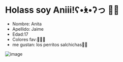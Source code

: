 # Holass soy Aniii!ʕ•́ᴥ•̀ʔっ 🍬🐾
- Nombre: Anita
- Apellido: Jaime
- Edad:17
- Colores fav:🖤🩷💜
- me gustan: los perritos salchichas🐶🐾
  
![image](https://www.eluniversal.com.mx/resizer/-3dN9Yvr33el9hq9jkSf6v6zb5s=/1100x666/cloudfront-us-east-1.images.arcpublishing.com/eluniversal/XBMF5TAAKJFJTOIFTKXNVDQ5VA.png)




